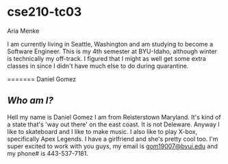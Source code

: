 # cse210-tc03


Aria Menke

I am currently living in Seattle, Washington and am studying to become a Software Engineer. This is my 4th semester at BYU-Idaho, although
winter is technically my off-track. I figured that I might as well get some extra classes in since I didn't have much else to do during 
quarantine.

=======
Daniel Gomez

## _Who am I?_
Hell my name is Daniel Gomez I am from Reisterstown Maryland. It's kind of a state that's 'way out there' on the east coast. It is not Deleware. 
Anyway I like to skateboard and I like to make music. I also like to play X-box, specifically Apex Legends. I have a girlfriend and she's pretty 
cool too. I'm super excited to work with you guys, my email is gom19007@byui.edu and my phone# is 443-537-7181.